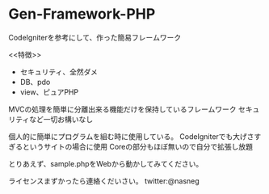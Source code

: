Gen-Framework-PHP
=================

CodeIgniterを参考にして、作った簡易フレームワーク

<<特徴>>
- セキュリティ、全然ダメ
- DB、pdo
- view、ピュアPHP

MVCの処理を簡単に分離出来る機能だけを保持しているフレームワーク
セキュリティなど一切お構いなし

個人的に簡単にプログラムを組む時に使用している。
CodeIgniterでも大げさすぎるというサイトの場合に使用
Coreの部分もほぼ無いので自分で拡張し放題

とりあえず、sample.phpをWebから動かしてみてください。

ライセンスまずかったら連絡くだいさい。
twitter:@nasneg
